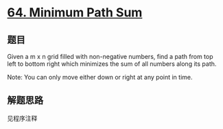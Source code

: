 # [64. Minimum Path Sum](https://leetcode.com/problems/minimum-path-sum/)

## 题目
Given a m x n grid filled with non-negative numbers, find a path from top left to bottom right which minimizes the sum of all numbers along its path.

Note: You can only move either down or right at any point in time.

## 解题思路

见程序注释
